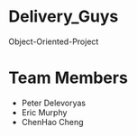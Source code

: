 # Delivery_Guys
Object-Oriented-Project

# Team Members

- Peter Delevoryas 
- Eric Murphy
- ChenHao Cheng
